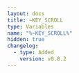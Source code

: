 ```yaml
---
layout: docs
title: ~KEY_SCROLL
type: Variables
name: "%~KEY_SCROLL%"
hidden: true
changelog:
  - type: Added
    version: v0.8.2
---
```

